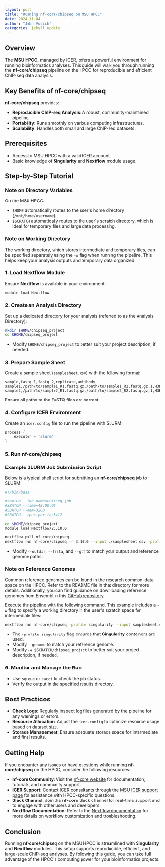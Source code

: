 ```yaml
---
layout: post
title: "Running nf-core/chipseq on MSU HPCC"
date: 2024-11-04
author: "John Vusich"
categories: jekyll update
---
```


## Overview
The **MSU HPCC**, managed by ICER, offers a powerful environment for running bioinformatics analyses. This guide will walk you through running the **nf-core/chipseq** pipeline on the HPCC for reproducible and efficient ChIP-seq data analysis.

## Key Benefits of nf-core/chipseq
**nf-core/chipseq** provides:

- **Reproducible ChIP-seq Analysis**: A robust, community-maintained pipeline.
- **Portability**: Runs smoothly on various computing infrastructures.
- **Scalability**: Handles both small and large ChIP-seq datasets.

## Prerequisites
- Access to MSU HPCC with a valid ICER account.
- Basic knowledge of **Singularity** and **Nextflow** module usage.

## Step-by-Step Tutorial

### Note on Directory Variables
On the MSU HPCC:
- `$HOME` automatically routes to the user's home directory (`/mnt/home/username`).
- `$SCRATCH` automatically routes to the user's scratch directory, which is ideal for temporary files and large data processing.

### Note on Working Directory
The working directory, which stores intermediate and temporary files, can be specified separately using the `-w` flag when running the pipeline. This helps keep your analysis outputs and temporary data organized.

### 1. Load Nextflow Module
Ensure **Nextflow** is available in your environment:
```bash
module load Nextflow
```

### 2. Create an Analysis Directory
Set up a dedicated directory for your analysis (referred to as the Analysis Directory):
```bash
mkdir $HOME/chipseq_project
cd $HOME/chipseq_project
```
- Modify `$HOME/chipseq_project` to better suit your project description, if needed.

### 3. Prepare Sample Sheet
Create a sample sheet (`samplesheet.csv`) with the following format:
```csv
sample,fastq_1,fastq_2,replicate,antibody
sample1,/path/to/sample1_R1.fastq.gz,/path/to/sample1_R2.fastq.gz,1,H3K27ac
sample2,/path/to/sample2_R1.fastq.gz,/path/to/sample2_R2.fastq.gz,1,H3K27me3
```
Ensure all paths to the FASTQ files are correct.

### 4. Configure ICER Environment
Create an `icer.config` file to run the pipeline with SLURM:
```groovy
process {
    executor = 'slurm'
}
```

### 5. Run nf-core/chipseq

### Example SLURM Job Submission Script
Below is a typical shell script for submitting an **nf-core/chipseq** job to SLURM:

```bash
#!/bin/bash

#SBATCH --job-name=chipseq_job
#SBATCH --time=48:00:00
#SBATCH --mem=32GB
#SBATCH --cpus-per-task=12

cd $HOME/chipseq_project
module load Nextflow/23.10.0

nextflow pull nf-core/chipseq
nextflow run nf-core/chipseq -r 3.14.0 --input ./samplesheet.csv -profile singularity --outdir ./chipseq_results --fasta ./Homo_sapiens.GRCh38.dna.primary_assembly.fa.gz --gtf ./Homo_sapiens.GRCh38.108.gtf.gz -work-dir $SCRATCH/chipseq_work -c ./nextflow.config
```
- Modify `--outdir`, `--fasta`, and `--gtf` to match your output and reference genome paths.

### Note on Reference Genomes
Common reference genomes can be found in the research common-data space on the HPCC. Refer to the README file in that directory for more details. Additionally, you can find guidance on downloading reference genomes from Ensembl in this [GitHub repository](https://github.com/johnvusich/reference-genomes).

Execute the pipeline with the following command. This example includes a `-w` flag to specify a working directory in the user's scratch space for intermediate files:

```bash
nextflow run nf-core/chipseq -profile singularity --input samplesheet.csv --genome GRCh38 -c icer.config -w $SCRATCH/chipseq_project
```
- The `-profile singularity` flag ensures that **Singularity** containers are used.
- Modify `--genome` to match your reference genome.
- Modify `-w $SCRATCH/chipseq_project` to better suit your project description, if needed.

### 6. Monitor and Manage the Run
- Use `squeue` or `sacct` to check the job status.
- Verify the output in the specified results directory.

## Best Practices
- **Check Logs**: Regularly inspect log files generated by the pipeline for any warnings or errors.
- **Resource Allocation**: Adjust the `icer.config` to optimize resource usage based on dataset size.
- **Storage Management**: Ensure adequate storage space for intermediate and final results.

## Getting Help
If you encounter any issues or have questions while running **nf-core/chipseq** on the HPCC, consider the following resources:
- **nf-core Community**: Visit the [nf-core website](https://nf-co.re) for documentation, tutorials, and community support.
- **ICER Support**: Contact ICER consultants through the [MSU ICER support page](https://icer.msu.edu/contact) for assistance with HPCC-specific questions.
- **Slack Channel**: Join the **nf-core** Slack channel for real-time support and to engage with other users and developers.
- **Nextflow Documentation**: Refer to the [Nextflow documentation](https://www.nextflow.io/docs/latest/index.html) for more details on workflow customization and troubleshooting.

## Conclusion
Running **nf-core/chipseq** on the MSU HPCC is streamlined with **Singularity** and **Nextflow** modules. This setup supports reproducible, efficient, and large-scale ChIP-seq analyses. By following this guide, you can take full advantage of the HPCC's computing power for your bioinformatics projects.

